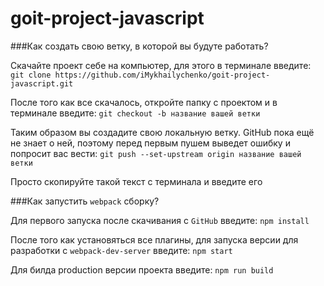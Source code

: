 # goit-project-javascript

###Как создать свою ветку, в которой вы будуте работать?

Скачайте проект себе на компьютер, для этого в терминале введите:
```git clone https://github.com/iMykhailychenko/goit-project-javascript.git```

После того как все скачалось, откройте папку с проектом и в терминале введите:
```git checkout -b название вашей ветки```

Таким образом вы создадите свою локальную ветку. GitHub пока ещё не знает о ней, поэтому перед первым пушем выведет ошибку и попросит вас вести:
```git push --set-upstream origin название вашей ветки```

Просто скопируйте такой текст с терминала и введите его

###Как запустить `webpack` сборку?

Для первого запуска после скачивания с `GitHub` введите:
```npm install```

После того как установяться все плагины, для запуска версии для разработки с `webpack-dev-server` введите:
```npm start```

Для билда production версии проекта введите:
```npm run build```
